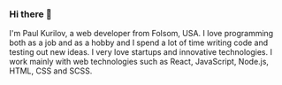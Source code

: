 ### Hi there 👋

I'm Paul Kurilov, a web developer from Folsom, USA. I love programming both as a job and as a hobby and I spend a lot of time writing code and testing out new ideas. I very love startups and innovative technologies. I work mainly with web technologies such as React, JavaScript, Node.js, HTML, CSS and SCSS.

<!--
**paul-kurilov/paul-kurilov** is a ✨ _special_ ✨ repository because its `README.md` (this file) appears on your GitHub profile.

Here are some ideas to get you started:

- 🔭 I’m currently working on ...
- 🌱 I’m currently learning ...
- 👯 I’m looking to collaborate on ...
- 🤔 I’m looking for help with ...
- 💬 Ask me about ...
- 📫 How to reach me: ...
- 😄 Pronouns: ...
- ⚡ Fun fact: ...
-->
